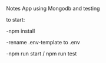 Notes App
using Mongodb and testing

to start:

-npm install

-rename .env-template to .env

-npm run start / npm run test